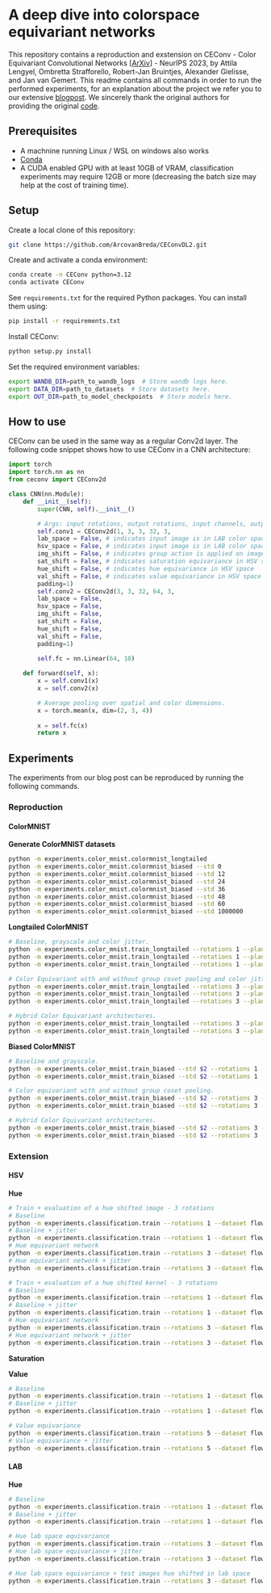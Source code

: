 # A deep dive into colorspace equivariant networks
This repository contains a reproduction and exstension on CEConv - Color Equivariant Convolutional Networks [[ArXiv](https://arxiv.org/abs/2310.19368)] - NeurIPS 2023, by Attila Lengyel, Ombretta Strafforello, Robert-Jan Bruintjes, Alexander Gielisse, and Jan van Gemert. This readme contains all commands in order to run the performed experiments, for an explanation about the project we refer you to our extensive [blogpost](./blogpost.md). We sincerely thank the original authors for providing the original [code](https://github.com/Attila94/CEConv).

## Prerequisites
* A machnine running Linux / WSL on windows also works
* [Conda](https://conda.io/projects/conda/en/latest/user-guide/install/index.html)
* A CUDA enabled GPU with at least 10GB of VRAM, classification experiments may require 12GB or more (decreasing the batch size may help at the cost of training time).

## Setup

Create a local clone of this repository:
```bash
git clone https://github.com/ArcovanBreda/CEConvDL2.git
```
Create and activate a conda environment:
```bash
conda create -n CEConv python=3.12 
conda activate CEConv 
```
See `requirements.txt` for the required Python packages. You can install them using:
```bash
pip install -r requirements.txt
```

Install CEConv:
```bash
python setup.py install
```

Set the required environment variables:
```bash
export WANDB_DIR=path_to_wandb_logs  # Store wandb logs here.
export DATA_DIR=path_to_datasets  # Store datasets here.
export OUT_DIR=path_to_model_checkpoints  # Store models here.
```

## How to use

CEConv can be used in the same way as a regular Conv2d layer. The following code snippet shows how to use CEConv in a CNN architecture:

```python
import torch
import torch.nn as nn
from ceconv import CEConv2d

class CNN(nn.Module):
    def __init__(self):
        super(CNN, self).__init__()

        # Args: input rotations, output rotations, input channels, output channels, kernel size, padding.
        self.conv1 = CEConv2d(1, 3, 3, 32, 3,
        lab_space = False, # indicates input image is in LAB color space
        hsv_space = False, # indicates input image is in LAB color space
        img_shift = False, # indicates group action is applied on image instead of kernel
        sat_shift = False, # indicates saturation equivariance in HSV space
        hue_shift = False, # indicates hue equivariance in HSV space
        val_shift = False, # indicates value equivariance in HSV space
        padding=1)
        self.conv2 = CEConv2d(3, 3, 32, 64, 3,
        lab_space = False,
        hsv_space = False,
        img_shift = False,
        sat_shift = False,
        hue_shift = False,
        val_shift = False,
        padding=1)
        
        self.fc = nn.Linear(64, 10)

    def forward(self, x):
        x = self.conv1(x)
        x = self.conv2(x)

        # Average pooling over spatial and color dimensions.
        x = torch.mean(x, dim=(2, 3, 4))
        
        x = self.fc(x)
        return x
```

## Experiments
The experiments from our blog post can be reproduced by running the following commands.
### Reproduction
#### ColorMNIST
**Generate ColorMNIST datasets**
```bash
python -m experiments.color_mnist.colormnist_longtailed
python -m experiments.color_mnist.colormnist_biased --std 0
python -m experiments.color_mnist.colormnist_biased --std 12
python -m experiments.color_mnist.colormnist_biased --std 24
python -m experiments.color_mnist.colormnist_biased --std 36
python -m experiments.color_mnist.colormnist_biased --std 48
python -m experiments.color_mnist.colormnist_biased --std 60
python -m experiments.color_mnist.colormnist_biased --std 1000000
```

**Longtailed ColorMNIST**
```bash
# Baseline, grayscale and color jitter.
python -m experiments.color_mnist.train_longtailed --rotations 1 --planes 20
python -m experiments.color_mnist.train_longtailed --rotations 1 --planes 20 --grayscale 
python -m experiments.color_mnist.train_longtailed --rotations 1 --planes 20 --jitter 0.5

# Color Equivariant with and without group coset pooling and color jitter.
python -m experiments.color_mnist.train_longtailed --rotations 3 --planes 17 --separable
python -m experiments.color_mnist.train_longtailed --rotations 3 --planes 17 --separable --jitter 0.5
python -m experiments.color_mnist.train_longtailed --rotations 3 --planes 17 --separable --groupcosetpool

# Hybrid Color Equivariant architectures.
python -m experiments.color_mnist.train_longtailed --rotations 3 --planes 19 --ce_layers 2 --separable --groupcosetpool
python -m experiments.color_mnist.train_longtailed --rotations 3 --planes 18 --ce_layers 4 --separable --groupcosetpool
```

**Biased ColorMNIST**
```bash
# Baseline and grayscale.
python -m experiments.color_mnist.train_biased --std $2 --rotations 1 --planes 20 
python -m experiments.color_mnist.train_biased --std $2 --rotations 1 --planes 20 --grayscale

# Color equivariant with and without group coset pooling.
python -m experiments.color_mnist.train_biased --std $2 --rotations 3 --planes 17 --separable
python -m experiments.color_mnist.train_biased --std $2 --rotations 3 --planes 17 --separable --groupcosetpool

# Hybrid Color Equivariant architectures.
python -m experiments.color_mnist.train_biased --std $2 --rotations 3 --planes 19 --ce_layers 2 --separable --groupcosetpool
python -m experiments.color_mnist.train_biased --std $2 --rotations 3 --planes 18 --ce_layers 4 --separable --groupcosetpool
```

### Extension
#### HSV
**Hue**

```bash
# Train + evaluation of a hue shifted image - 3 rotations
# Baseline
python -m experiments.classification.train --rotations 1 --dataset flowers102 --bs 64 --epoch 200 --architecture resnet18 --groupcosetmaxpool --separable --hsv --hue_shift --img_shift --nonorm
# Baseline + jitter
python -m experiments.classification.train --rotations 1 --dataset flowers102 --bs 64 --epoch 200 --architecture resnet18 --groupcosetmaxpool --separable --hsv --hue_shift --img_shift --jitter 0.5 --nonorm
# Hue equivariant network
python -m experiments.classification.train --rotations 3 --dataset flowers102 --bs 64 --epoch 200 --architecture resnet18 --groupcosetmaxpool --separable --hsv --hue_shift --img_shift --nonorm
# Hue equivariant network + jitter
python -m experiments.classification.train --rotations 3 --dataset flowers102 --bs 64 --epoch 200 --architecture resnet18 --groupcosetmaxpool --separable --hsv --hue_shift --img_shift --jitter 0.5 --nonorm

# Train + evaluation of a hue shifted kernel - 3 rotations
# Baseline
python -m experiments.classification.train --rotations 1 --dataset flowers102 --bs 64 --epoch 200 --architecture resnet18 --groupcosetmaxpool --separable --hsv --hue_shift --nonorm
# Baseline + jitter
python -m experiments.classification.train --rotations 1 --dataset flowers102 --bs 64 --epoch 200 --architecture resnet18 --groupcosetmaxpool --separable --hsv --hue_shift --jitter 0.5 --nonorm
# Hue equivariant network
python -m experiments.classification.train --rotations 3 --dataset flowers102 --bs 64 --epoch 200 --architecture resnet18 --groupcosetmaxpool --separable --hsv --hue_shift --nonorm
# Hue equivariant network + jitter
python -m experiments.classification.train --rotations 3 --dataset flowers102 --bs 64 --epoch 200 --architecture resnet18 --groupcosetmaxpool --separable --hsv --hue_shift --jitter 0.5 --nonorm
```

**Saturation**

**Value**
```bash
# Baseline
python -m experiments.classification.train --rotations 1 --dataset flowers102 --bs 64 --epoch 200 --architecture resnet18 --groupcosetmaxpool --separable --hsv --img_shift --value_shift --epochs 200 --nonorm --hsv_test
# Baseline + jitter
python -m experiments.classification.train --rotations 1 --dataset flowers102 --bs 64 --epoch 200 --architecture resnet18 --groupcosetmaxpool --separable --hsv --img_shift --value_shift --epochs 200 --nonorm --hsv_test --value_jitter 0 100

# Value equivariance
python -m experiments.classification.train --rotations 5 --dataset flowers102 --bs 64 --epoch 200 --architecture resnet18 --groupcosetmaxpool --separable --hsv --img_shift --value_shift --epochs 200 --nonorm --hsv_test
# Value equivariance + jitter
python -m experiments.classification.train --rotations 5 --dataset flowers102 --bs 64 --epoch 200 --architecture resnet18 --groupcosetmaxpool --separable --hsv --img_shift --value_shift --epochs 200 --nonorm --hsv_test --value_jitter 0 100
```
#### LAB 
**Hue**
```bash
# Baseline
python -m experiments.classification.train --rotations 1 --dataset flowers102 --bs 64 --epoch 200 --architecture resnet18 --groupcosetmaxpool --separable --lab --epochs 200 --nonorm
# Baseline + jitter
python -m experiments.classification.train --rotations 1 --dataset flowers102 --bs 64 --epoch 200 --architecture resnet18 --groupcosetmaxpool --separable --lab --epochs 200 --nonorm --jitter 0.5

# Hue lab space equivariance
python -m experiments.classification.train --rotations 3 --dataset flowers102 --bs 64 --epoch 200 --architecture resnet18 --groupcosetmaxpool --separable --lab --epochs 200 --nonorm
# Hue lab space equivariance + jitter
python -m experiments.classification.train --rotations 3 --dataset flowers102 --bs 64 --epoch 200 --architecture resnet18 --groupcosetmaxpool --separable --lab --epochs 200 --nonorm --jitter 0.5

# Hue lab space equivariance + test images hue shifted in lab space
python -m experiments.classification.train --rotations 3 --dataset flowers102 --bs 64 --epoch 200 --architecture resnet18 --groupcosetmaxpool --separable --lab --epochs 200 --nonorm --lab_test
```
